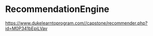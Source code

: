 # RecommendationEngine
https://www.dukelearntoprogram.com//capstone/recommender.php?id=M0P341bEpiLVav
